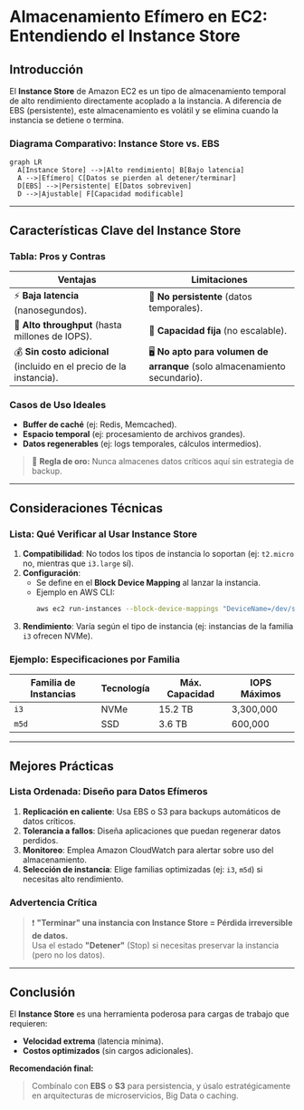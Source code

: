 # **Almacenamiento Efímero en EC2: Entendiendo el Instance Store**

## **Introducción**  
El **Instance Store** de Amazon EC2 es un tipo de almacenamiento temporal de alto rendimiento directamente acoplado a la instancia. A diferencia de EBS (persistente), este almacenamiento es volátil y se elimina cuando la instancia se detiene o termina.  

### **Diagrama Comparativo: Instance Store vs. EBS**  
```mermaid
graph LR
  A[Instance Store] -->|Alto rendimiento| B[Bajo latencia]
  A -->|Efímero| C[Datos se pierden al detener/terminar]
  D[EBS] -->|Persistente| E[Datos sobreviven]
  D -->|Ajustable| F[Capacidad modificable]
```

---

## **Características Clave del Instance Store**  

### **Tabla: Pros y Contras**  
| **Ventajas**                          | **Limitaciones**                     |
|---------------------------------------|--------------------------------------|
| ⚡ **Baja latencia** (nanosegundos).  | 🚫 **No persistente** (datos temporales). |
| 🚀 **Alto throughput** (hasta millones de IOPS). | 📏 **Capacidad fija** (no escalable). |
| 💰 **Sin costo adicional** (incluido en el precio de la instancia). | 🖥️ **No apto para volumen de arranque** (solo almacenamiento secundario). |

### **Casos de Uso Ideales**  
- **Buffer de caché** (ej: Redis, Memcached).  
- **Espacio temporal** (ej: procesamiento de archivos grandes).  
- **Datos regenerables** (ej: logs temporales, cálculos intermedios).  

> 📌 **Regla de oro:** Nunca almacenes datos críticos aquí sin estrategia de backup.

---

## **Consideraciones Técnicas**  

### **Lista: Qué Verificar al Usar Instance Store**  
1. **Compatibilidad**: No todos los tipos de instancia lo soportan (ej: `t2.micro` no, mientras que `i3.large` sí).  
2. **Configuración**:  
   - Se define en el **Block Device Mapping** al lanzar la instancia.  
   - Ejemplo en AWS CLI:  
     ```bash
     aws ec2 run-instances --block-device-mappings "DeviceName=/dev/sdb,VirtualName=ephemeral0"
     ```  
3. **Rendimiento**: Varía según el tipo de instancia (ej: instancias de la familia `i3` ofrecen NVMe).  

### **Ejemplo: Especificaciones por Familia**  
| **Familia de Instancias** | **Tecnología** | **Máx. Capacidad** | **IOPS Máximos** |
|---------------------------|----------------|--------------------|------------------|
| `i3`                      | NVMe           | 15.2 TB            | 3,300,000        |
| `m5d`                     | SSD            | 3.6 TB             | 600,000          |

---

## **Mejores Prácticas**  

### **Lista Ordenada: Diseño para Datos Efímeros**  
1. **Replicación en caliente**: Usa EBS o S3 para backups automáticos de datos críticos.  
2. **Tolerancia a fallos**: Diseña aplicaciones que puedan regenerar datos perdidos.  
3. **Monitoreo**: Emplea Amazon CloudWatch para alertar sobre uso del almacenamiento.  
4. **Selección de instancia**: Elige familias optimizadas (ej: `i3`, `m5d`) si necesitas alto rendimiento.  

### **Advertencia Crítica**  
> ❗ **"Terminar" una instancia con Instance Store = Pérdida irreversible de datos.**  
> Usa el estado **"Detener"** (Stop) si necesitas preservar la instancia (pero no los datos).

---

## **Conclusión**  
El **Instance Store** es una herramienta poderosa para cargas de trabajo que requieren:  
- **Velocidad extrema** (latencia mínima).  
- **Costos optimizados** (sin cargos adicionales).  

**Recomendación final:**  
> Combínalo con **EBS** o **S3** para persistencia, y úsalo estratégicamente en arquitecturas de microservicios, Big Data o caching.  
